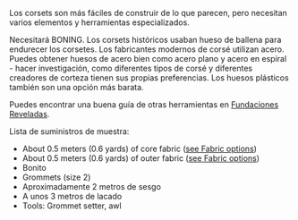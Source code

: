 Los corsets son más fáciles de construir de lo que parecen, pero necesitan varios elementos y herramientas especializados.

Necesitará BONING. Los corsets históricos usaban hueso de ballena para endurecer los corsetes. Los fabricantes modernos de corsé utilizan acero. Puedes obtener huesos de acero bien como acero plano y acero en espiral - hacer investigación, como diferentes tipos de corsé y diferentes creadores de corteza tienen sus propias preferencias. Los huesos plásticos también son una opción más barata.

Puedes encontrar una buena guía de otras herramientas en [Fundaciones Reveladas](https://foundationsrevealed.com/).

Lista de suministros de muestra:

* About 0.5 meters (0.6 yards) of core fabric ([see Fabric options](/docs/patterns/cathrin/fabric))
* About 0.5 meters (0.6 yards) of outer fabric ([see Fabric options](/docs/patterns/cathrin/fabric))
* Bonito
* Grommets (size 2)
* Aproximadamente 2 metros de sesgo
* A unos 3 metros de lacado
* Tools: Grommet setter, awl
